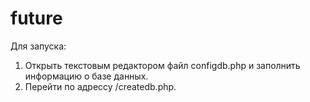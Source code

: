 # future
Для запуска:
1. Открыть текстовым редактором файл configdb.php и заполнить информацию о базе данных.
2. Перейти по адрессу /createdb.php.
